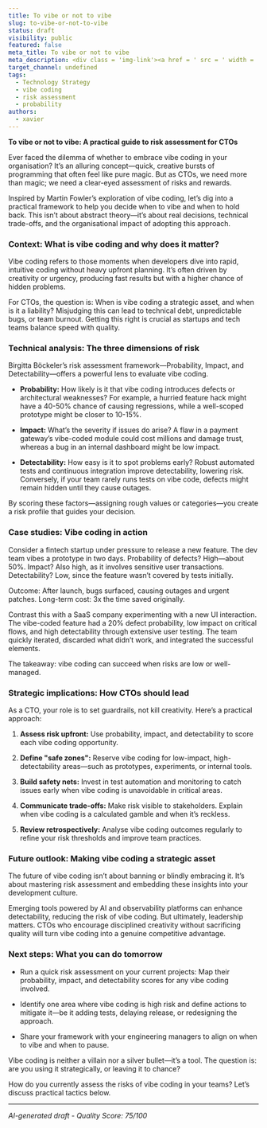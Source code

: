 ```yaml
---
title: To vibe or not to vibe
slug: to-vibe-or-not-to-vibe
status: draft
visibility: public
featured: false
meta_title: To vibe or not to vibe
meta_description: <div class = 'img-link'><a href = ' src = ' width = ''></img></a></div> <p><b class = 'author'>Birgitta B ckeler</b> examines the risk assessment around when to use vibe coding, using three dimensions of risk: Probability, Impact, and Detectability</p> <p><a class = 'more' href =
target_channel: undefined
tags:
  - Technology Strategy
  - vibe coding
  - risk assessment
  - probability
authors:
  - xavier
---
```


**To vibe or not to vibe: A practical guide to risk assessment for CTOs**

Ever faced the dilemma of whether to embrace vibe coding in your organisation? It’s an alluring concept—quick, creative bursts of programming that often feel like pure magic. But as CTOs, we need more than magic; we need a clear-eyed assessment of risks and rewards.

Inspired by Martin Fowler’s exploration of vibe coding, let’s dig into a practical framework to help you decide when to vibe and when to hold back. This isn’t about abstract theory—it’s about real decisions, technical trade-offs, and the organisational impact of adopting this approach.

### Context: What is vibe coding and why does it matter?

Vibe coding refers to those moments when developers dive into rapid, intuitive coding without heavy upfront planning. It’s often driven by creativity or urgency, producing fast results but with a higher chance of hidden problems.

For CTOs, the question is: When is vibe coding a strategic asset, and when is it a liability? Misjudging this can lead to technical debt, unpredictable bugs, or team burnout. Getting this right is crucial as startups and tech teams balance speed with quality.

### Technical analysis: The three dimensions of risk

Birgitta Böckeler’s risk assessment framework—Probability, Impact, and Detectability—offers a powerful lens to evaluate vibe coding.

- **Probability:** How likely is it that vibe coding introduces defects or architectural weaknesses? For example, a hurried feature hack might have a 40-50% chance of causing regressions, while a well-scoped prototype might be closer to 10-15%.

- **Impact:** What’s the severity if issues do arise? A flaw in a payment gateway’s vibe-coded module could cost millions and damage trust, whereas a bug in an internal dashboard might be low impact.

- **Detectability:** How easy is it to spot problems early? Robust automated tests and continuous integration improve detectability, lowering risk. Conversely, if your team rarely runs tests on vibe code, defects might remain hidden until they cause outages.

By scoring these factors—assigning rough values or categories—you create a risk profile that guides your decision.

### Case studies: Vibe coding in action

Consider a fintech startup under pressure to release a new feature. The dev team vibes a prototype in two days. Probability of defects? High—about 50%. Impact? Also high, as it involves sensitive user transactions. Detectability? Low, since the feature wasn’t covered by tests initially.

Outcome: After launch, bugs surfaced, causing outages and urgent patches. Long-term cost: 3x the time saved originally.

Contrast this with a SaaS company experimenting with a new UI interaction. The vibe-coded feature had a 20% defect probability, low impact on critical flows, and high detectability through extensive user testing. The team quickly iterated, discarded what didn’t work, and integrated the successful elements.

The takeaway: vibe coding can succeed when risks are low or well-managed.

### Strategic implications: How CTOs should lead

As a CTO, your role is to set guardrails, not kill creativity. Here’s a practical approach:

1. **Assess risk upfront:** Use probability, impact, and detectability to score each vibe coding opportunity.

2. **Define "safe zones":** Reserve vibe coding for low-impact, high-detectability areas—such as prototypes, experiments, or internal tools.

3. **Build safety nets:** Invest in test automation and monitoring to catch issues early when vibe coding is unavoidable in critical areas.

4. **Communicate trade-offs:** Make risk visible to stakeholders. Explain when vibe coding is a calculated gamble and when it’s reckless.

5. **Review retrospectively:** Analyse vibe coding outcomes regularly to refine your risk thresholds and improve team practices.

### Future outlook: Making vibe coding a strategic asset

The future of vibe coding isn’t about banning or blindly embracing it. It’s about mastering risk assessment and embedding these insights into your development culture.

Emerging tools powered by AI and observability platforms can enhance detectability, reducing the risk of vibe coding. But ultimately, leadership matters. CTOs who encourage disciplined creativity without sacrificing quality will turn vibe coding into a genuine competitive advantage.

### Next steps: What you can do tomorrow

- Run a quick risk assessment on your current projects: Map their probability, impact, and detectability scores for any vibe coding involved.

- Identify one area where vibe coding is high risk and define actions to mitigate it—be it adding tests, delaying release, or redesigning the approach.

- Share your framework with your engineering managers to align on when to vibe and when to pause.

Vibe coding is neither a villain nor a silver bullet—it’s a tool. The question is: are you using it strategically, or leaving it to chance?

How do you currently assess the risks of vibe coding in your teams? Let’s discuss practical tactics below.

---

_AI-generated draft - Quality Score: 75/100_
